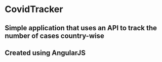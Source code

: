 # CovidTracker
## Simple application that uses an API to track the number of cases country-wise

## Created using AngularJS

